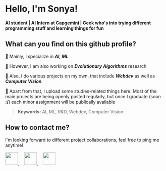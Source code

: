 # Hello, I'm Sonya!
**AI student | AI Intern at Capgemini | Geek who's into trying different programming stuff and learning things for fun**

## What can you find on this github profile?

:turtle: Mainly, I specialize in ***AI, ML***

:turtle: However, I am also working on ***Evolutionary Algorithms*** research

:turtle: Also, I do various projects on my own, that include ***Webdev*** as well as ***Computer Vision***

:turtle: Apart from that, I upload some studies-related things here. Most of the main projects are being openly posted regularly, but once I graduate (soon  **:/**) each minor assignment will be publically available

> **Keywords:** AI, ML, R&D, Webdev, Computer Vision

## How to contact me?

I'm looking forward to different project collaborations, feel free to ping me anytime!

<a href="https://www.linkedin.com/in/sofya-aksenyuk/">
    <img height="40" width="40" src="https://cdn2.iconfinder.com/data/icons/social-icon-3/512/social_style_3_in-306.png"/>
</a>
&nbsp
&nbsp
<a href="https://discordapp.com/users/sonya#0690">
    <img height="40" width="40" src="https://cdn2.iconfinder.com/data/icons/gaming-platforms-squircle/250/discord_squircle-512.png"/>
</a>
&nbsp
&nbsp
<a href="mailto:aksenyuk.sofya@gmail.com">
    <img height="40" width="40" src="https://cdn2.iconfinder.com/data/icons/social-media-2304/64/06-gmail-512.png"/>
</a>
